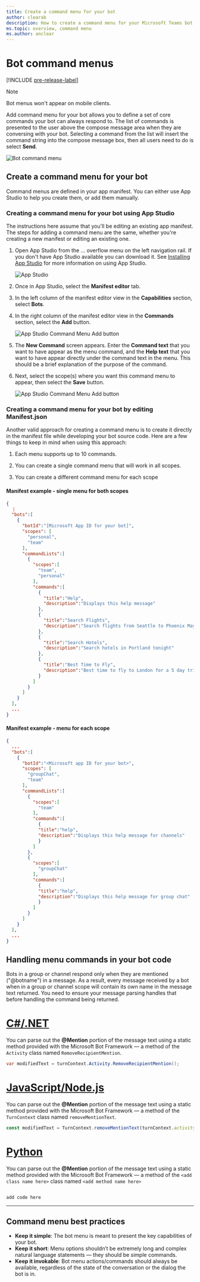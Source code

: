 ```yaml
---
title: Create a command menu for your bot
author: clearab
description: How to create a command menu for your Microsoft Teams bot
ms.topic: overview, command menu
ms.author: anclear
---
```

# Bot command menus

[!INCLUDE [pre-release-label](~/includes/v4-to-v3-pointer-bots.md)]

> [!Note]
> Bot menus won't appear on mobile clients.

Add command menu for your bot allows you to define a set of core commands your bot can always respond to. The list of commands is presented to the user above the compose message area when they are conversing with your bot. Selecting a command from the list will insert the command string into the compose message box, then all users need to do is select **Send**.

![Bot command menu](./conversations/media/bot-menu-sample.png)

## Create a command menu for your bot

Command menus are defined in your app manifest. You can either use App Studio to help you create them, or add them manually.

### Creating a command menu for your bot using App Studio

The instructions here assume that you'll be editing an existing app manifest. The steps for adding a command menu are the same, whether you're creating a new manifest or editing an existing one.

1. Open App Studio from the ... overflow menu on the left navigation rail. If you don't have App Studio available you can download it. See [Installing App Studio](https://aka.ms/teams-app-studio#installing-app-studio) for more information on using App Studio.

    ![App Studio](./conversations/media/AppStudio.png)

2. Once in App Studio, select the **Manifest editor** tab.

3. In the left column of the manifest editor view in the **Capabilities** section, select **Bots**.

4. In the right column of the manifest editor view in the **Commands** section, select the **Add** button.

    ![App Studio Command Menu Add button](./conversations/media/AppStudio-CommandMenu-Add.png)

5. The **New Command** screen appears. Enter the **Command text** that you want to have appear as the menu command, and the **Help text** that you want to have appear directly under the command text in the menu. This should be a brief explanation of the purpose of the command.

6. Next, select the scope(s) where you want this command menu to appear, then select the **Save** button.

    ![App Studio Command Menu Add button](./conversations/media/AppStudio-NewCommandMenu.png)

### Creating a command menu for your bot by editing **Manifest.json**

Another valid approach for creating a command menu is to create it directly in the manifest file while developing your bot source code. Here are a few things to keep in mind when using this approach:

1. Each menu supports up to 10 commands.

2. You can create a single command menu that will work in all scopes.

3. You can create a different command menu for each scope

#### Manifest example - single menu for both scopes

```json
{
  ⋮
  "bots":[
    {
      "botId":"[Microsoft App ID for your bot]",
      "scopes": [
        "personal",
        "team"
      ],
      "commandLists":[
        {
          "scopes":[
            "team",
            "personal"
          ],
          "commands":[
            {
              "title":"Help",
              "description":"Displays this help message"
            },
            {
              "title":"Search Flights",
              "description":"Search flights from Seattle to Phoenix May 2-5 departing after 3pm"
            },
            {
              "title":"Search Hotels",
              "description":"Search hotels in Portland tonight"
            },
            {
              "title":"Best Time to Fly",
              "description":"Best time to fly to London for a 5 day trip this summer"
            }
          ]
        }
      ]
    }
  ],
  ...
}
```

#### Manifest example - menu for each scope

```json
{
  ...
  "bots":[
    {
      "botId":"<Microsoft app ID for your bot>",
      "scopes": [
        "groupChat",
        "team"
      ],
      "commandLists":[
        {
          "scopes":[
            "team"
          ],
          "commands":[
            {
            "title":"help",
            "description":"Displays this help message for channels"
            }
          ]
        },
        {
          "scopes":[
            "groupChat"
          ],
          "commands":[
            {
            "title":"help",
            "description":"Displays this help message for group chat"
            }
          ]
        }
      ]
    }
  ],
  ...
}
```

## Handling menu commands in your bot code

Bots in a group or channel respond only when they are mentioned ("@botname") in a message. As a result, every message received by a bot when in a group or channel scope will contain its own name in the message text returned. You need to ensure your message parsing handles that before handling the command being returned.

# [C#/.NET](#tab/dotnet)

You can parse out the **@Mention** portion of the message text using a static method provided with the Microsoft Bot Framework — a method of the `Activity` class named `RemoveRecipientMention`.

```csharp
var modifiedText = turnContext.Activity.RemoveRecipientMention();
```

# [JavaScript/Node.js](#tab/javascript)

You can parse out the **@Mention** portion of the message text using a static method provided with the Microsoft Bot Framework — a method of the `TurnContext` class named `removeMentionText`.

```javascript
const modifiedText = TurnContext.removeMentionText(turnContext.activity, turnContext.activity.recipient.id);
```

# [Python](#tab/python)


You can parse out the **@Mention** portion of the message text using a static method provided with the Microsoft Bot Framework — a method of the `<add class name here>` class named `<add method name here>`

```python

add code here

```

* * *

## Command menu best practices

* **Keep it simple**: The bot menu is meant to present the key capabilities of your bot.
* **Keep it short**: Menu options shouldn’t be extremely long and complex natural language statements — they should be simple commands.
* **Keep it invokable**: Bot menu actions/commands should always be available, regardless of the state of the conversation or the dialog the bot is in.
